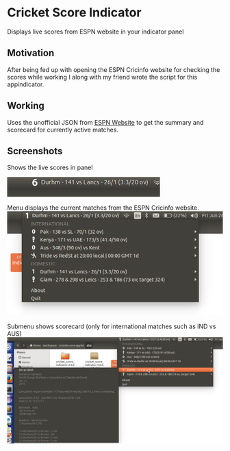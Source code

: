 # Cricket Score Indicator
Displays live scores from ESPN website in your indicator panel

## Motivation
After being fed up with opening the ESPN Cricinfo website for checking the scores while working I along with my friend wrote the script for this appindicator.

## Working
Uses the unofficial JSON from [ESPN Website](http://www.espncricinfo.com/) to get the summary and scorecard for currently active matches.

## Screenshots
Shows the live scores in panel

![](./screenshots/panel_image.png "Label gets updated with latest score")

Menu displays the current matches from the ESPN Cricinfo website.
![](./screenshots/mainmenu_image.png "Listing all the matches")

Submenu shows scorecard (only for international matches such as IND vs AUS)
![](./screenshots/submenu_image.png "Click 'Set as label' to display the scores from this match as the label text in panel")
